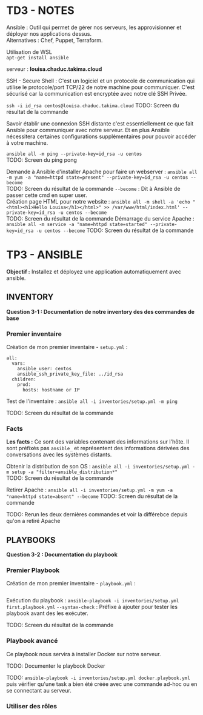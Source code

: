 # TD3 - NOTES

Ansible : Outil qui permet de gérer nos serveurs, les approvisionner et déployer nos applications dessus.  
Alternatives : Chef, Puppet, Terraform.

Utilisation de WSL  
`apt-get install ansible`

serveur : **louisa.chaduc.takima.cloud**

SSH - Secure Shell : C'est un logiciel et un protocole de communication qui utilise le protocole/port TCP/22 de notre machine pour communiquer. C'est sécurisé car la communication est encryptée avec notre clé SSH Privée.

`ssh -i id_rsa centos@louisa.chaduc.takima.cloud`
TODO: Screen du résultat de la commande

Savoir établir une connexion SSH distante c'est essentiellement ce que fait Ansible pour communiquer avec notre serveur. Et en plus Ansible nécessitera certaines configurations supplémentaires pour pouvoir accéder à votre machine.

`ansible all -m ping --private-key=id_rsa -u centos`  
TODO: Screen du ping pong

Demande à Ansible d'installer Apache pour faire un webserver : `ansible all -m yum -a "name=httpd state=present" --private-key=id_rsa -u centos --become`  
TODO: Screen du résultat de la commande
`--become` : Dit à Ansible de passer cette cmd en super user.  
Création page HTML pour notre website : `ansible all -m shell -a 'echo "<html><h1>Hello Louisa</h1></html>" >> /var/www/html/index.html' --private-key=id_rsa -u centos --become`  
TODO: Screen du résultat de la commande
Démarrage du service Apache : `ansible all -m service -a "name=httpd state=started" --private-key=id_rsa -u centos --become`
TODO: Screen du résultat de la commande

# TP3 - ANSIBLE

**Objectif :** Installez et déployez une application automatiquement avec ansible.

## INVENTORY

**Question 3-1 : Documentation de notre inventory des des commandes de base**

### Premier inventaire

Création de mon premier inventaire - `setup.yml` :

```
all:
  vars:
    ansible_user: centos
    ansible_ssh_private_key_file: ../id_rsa
  children:
    prod:
      hosts: hostname or IP
```

Test de l'inventaire : `ansible all -i inventories/setup.yml -m ping`

TODO: Screen du résultat de la commande

### Facts 

**Les facts :** Ce sont des variables contenant des informations sur l'hôte. Il sont préfixés pas `ansible_` et représentent des informations dérivées des conversations avec les systèmes distants.

Obtenir la distribution de son OS : `ansible all -i inventories/setup.yml -m setup -a "filter=ansible_distribution*"`  
TODO: Screen du résultat de la commande

Retirer Apache : `ansible all -i inventories/setup.yml -m yum -a "name=httpd state=absent" --become`
TODO: Screen du résultat de la commande

TODO: Rerun les deux dernières commandes et voir la différebce depuis qu'on a retiré Apache

## PLAYBOOKS

**Question 3-2 : Documentation du playbook**

### Premier Playbook 

Création de mon premier inventaire - `playbook.yml` :

```

```

Exécution du playbook : `ansible-playbook -i inventories/setup.yml first.playbook.yml`
`--syntax-check` : Préfixe à ajouter pour tester les playbook avant des les exécuter.  

TODO: Screen du résultat de la commande

### Playbook avancé

Ce playbook nous servira à installer Docker sur notre serveur. 

TODO: Documenter le playbook Docker

TODO: `ansible-playbook -i inventories/setup.yml docker.playbook.yml` puis vérifier qu'une task a bien été créée avec une commande ad-hoc ou en se connectant au serveur.

### Utiliser des rôles

